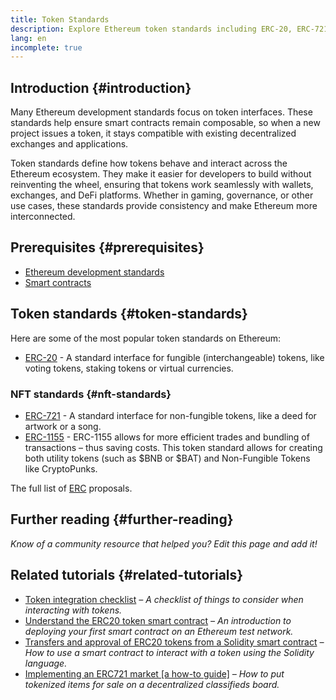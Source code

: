 ```yaml
---
title: Token Standards
description: Explore Ethereum token standards including ERC-20, ERC-721, and ERC-1155 for fungible and non-fungible tokens.
lang: en
incomplete: true
---
```


## Introduction {#introduction}

Many Ethereum development standards focus on token interfaces. These standards help ensure smart contracts remain composable, so when a new project issues a token, it stays compatible with existing decentralized exchanges and applications.

Token standards define how tokens behave and interact across the Ethereum ecosystem. They make it easier for developers to build without reinventing the wheel, ensuring that tokens work seamlessly with wallets, exchanges, and DeFi platforms. Whether in gaming, governance, or other use cases, these standards provide consistency and make Ethereum more interconnected.

## Prerequisites {#prerequisites}

- [Ethereum development standards](/developers/docs/standards/)
- [Smart contracts](/developers/docs/smart-contracts/)

## Token standards {#token-standards}

Here are some of the most popular token standards on Ethereum:

- [ERC-20](/developers/docs/standards/tokens/erc-20/) - A standard interface for fungible (interchangeable) tokens, like voting tokens, staking tokens or virtual currencies.

### NFT standards {#nft-standards}

- [ERC-721](/developers/docs/standards/tokens/erc-721/) - A standard interface for non-fungible tokens, like a deed for artwork or a song.
- [ERC-1155](/developers/docs/standards/tokens/erc-1155/) - ERC-1155 allows for more efficient trades and bundling of transactions – thus saving costs. This token standard allows for creating both utility tokens (such as $BNB or $BAT) and Non-Fungible Tokens like CryptoPunks.

The full list of [ERC](https://eips.ethereum.org/erc) proposals.

## Further reading {#further-reading}

_Know of a community resource that helped you? Edit this page and add it!_

## Related tutorials {#related-tutorials}

- [Token integration checklist](/developers/tutorials/token-integration-checklist/) _– A checklist of things to consider when interacting with tokens._
- [Understand the ERC20 token smart contract](/developers/tutorials/understand-the-erc-20-token-smart-contract/) _– An introduction to deploying your first smart contract on an Ethereum test network._
- [Transfers and approval of ERC20 tokens from a Solidity smart contract](/developers/tutorials/transfers-and-approval-of-erc-20-tokens-from-a-solidity-smart-contract/) _– How to use a smart contract to interact with a token using the Solidity language._
- [Implementing an ERC721 market [a how-to guide]](/developers/tutorials/how-to-implement-an-erc721-market/) _– How to put tokenized items for sale on a decentralized classifieds board._
